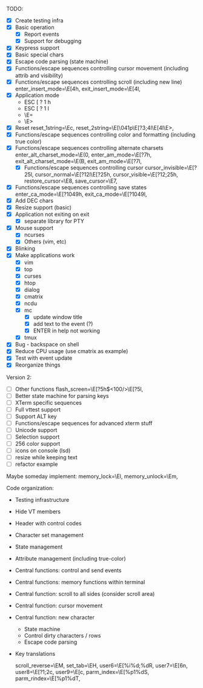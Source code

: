 TODO:
  - [x] Create testing infra
  - [x] Basic operation
    - [x] Report events
    - [x] Support for debugging
  - [x] Keypress support
  - [x] Basic special chars
  - [x] Escape code parsing (state machine)
  - [x] Functions/escape sequences controlling cursor movement (including attrib and visibility)
  - [x] Functions/escape sequences controlling scroll (including new line)
            enter_insert_mode=\E[4h,
            exit_insert_mode=\E[4l,
  - [x] Application mode
    - ESC [ ? 1 h
    - ESC [ ? 1 l
    - \E=
    - \E>
  - [x] Reset
            reset_1string=\Ec,
            reset_2string=\E[\041p\E[?3;4l\E[4l\E>,
  - [x] Functions/escape sequences controlling color and formatting (including true color)
  - [x] Functions/escape sequences controlling alternate charsets
            enter_alt_charset_mode=\E(0,
            enter_am_mode=\E[?7h,
            exit_alt_charset_mode=\E(B,
            exit_am_mode=\E[?7l,
    - [x] Functions/escape sequences controlling cursor
      cursor_invisible=\E[?25l,
      cursor_normal=\E[?12l\E[?25h,
      cursor_visible=\E[?12;25h,
      restore_cursor=\E8,
      save_cursor=\E7,
  - [x] Functions/escape sequences controlling save states
            enter_ca_mode=\E[?1049h,
            exit_ca_mode=\E[?1049l,
  - [x] Add DEC chars
  - [x] Resize support (basic)
  - [x] Application not exiting on exit
      - [x] separate library for PTY
  - [x] Mouse support
      - [x] ncurses
      - [x] Others (vim, etc)
  - [x] Blinking
  - [x] Make applications work
    - [x] vim
    - [x] top
    - [x] curses
    - [x] htop
    - [x] dialog
    - [x] cmatrix
    - [x] ncdu
    - [x] mc
      - [x] update window title
      - [x] add text to the event (?)
      - [x] ENTER in help not working
    - [x] tmux
  - [x] Bug - backspace on shell
  - [x] Reduce CPU usage (use cmatrix as example)
  - [x] Test with event update
  - [x] Reorganize things

Version 2:
  - [ ] Other functions
    flash_screen=\E[?5h$<100/>\E[?5l,
  - [ ] Better state machine for parsing keys
  - [ ] XTerm specific sequences
  - [ ] Full vttest support
  - [ ] Support ALT key
  - [ ] Functions/escape sequences for advanced xterm stuff
  - [ ] Unicode support
  - [ ] Selection support
  - [ ] 256 color support
  - [ ] icons on console (lsd)
  - [ ] resize while keeping text
  - [ ] refactor example

Maybe someday implement:
    memory_lock=\El,
    memory_unlock=\Em,

Code organization:
  - Testing infrastructure
  - Hide VT members
  - Header with control codes
  - Character set management
  - State management
  - Attribute management (including true-color)
  - Central functions: control and send events
  - Central functions: memory functions within terminal
  - Central function: scroll to all sides (consider scroll area)
  - Central function: cursor movement
  - Central function: new character
    - State machine
    - Control dirty characters / rows
    - Escape code parsing
  - Key translations

    scroll_reverse=\EM,
    set_tab=\EH,
    user6=\E[%i%d;%dR,
    user7=\E[6n,
    user8=\E[?1;2c,
    user9=\E[c,
    parm_index=\E[%p1%dS,
    parm_rindex=\E[%p1%dT,

